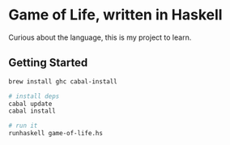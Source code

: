 # Game of Life, written in Haskell

Curious about the language, this is my project to learn.

## Getting Started

```sh
brew install ghc cabal-install

# install deps
cabal update
cabal install

# run it
runhaskell game-of-life.hs
```
